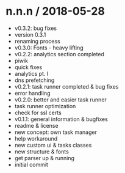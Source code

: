 
n.n.n / 2018-05-28
==================

  * v0.3.2: bug fixes
  * version 0.3.1
  * renaming process
  * v0.3.0: Fonts - heavy lifting
  * v0.2.2: analytics section completed
  * piwik
  * quick fixes
  * analytics pt. I
  * dns prefetching
  * v0.2.1: task runner completed & bug fixes
  * error handling
  * v0.2.0: better and easier task runner
  * task runner optimization
  * check for ssl certs
  * v0.1.1: general information & bugfixes
  * readme & license
  * new concept: own task manager
  * help workaround
  * new custom ui & tasks classes
  * new structure & fonts
  * get parser up & running
  * initial commit
